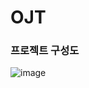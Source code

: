 # OJT

### 프로젝트 구성도

![image](https://user-images.githubusercontent.com/37070273/82188787-5f4fde00-9929-11ea-98e2-ac0e63a9fdcb.PNG)
